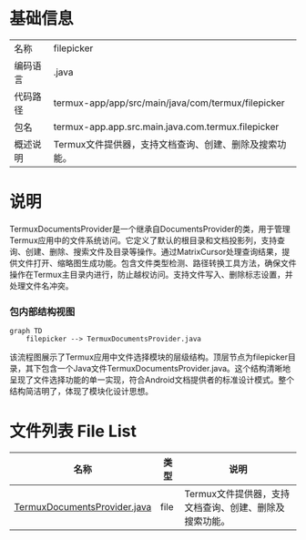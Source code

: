 # 基础信息

|      |      |
|------|------|
| 名称 | filepicker |
| 编码语言 | .java |
| 代码路径 | termux-app/app/src/main/java/com/termux/filepicker |
| 包名 | termux-app.app.src.main.java.com.termux.filepicker |
| 概述说明 | Termux文件提供器，支持文档查询、创建、删除及搜索功能。 |

# 说明

TermuxDocumentsProvider是一个继承自DocumentsProvider的类，用于管理Termux应用中的文件系统访问。它定义了默认的根目录和文档投影列，支持查询、创建、删除、搜索文件及目录等操作。通过MatrixCursor处理查询结果，提供文件打开、缩略图生成功能。包含文件类型检测、路径转换工具方法，确保文件操作在Termux主目录内进行，防止越权访问。支持文件写入、删除标志设置，并处理文件名冲突。


### 包内部结构视图

```mermaid
graph TD
    filepicker --> TermuxDocumentsProvider.java
```

该流程图展示了Termux应用中文件选择模块的层级结构。顶层节点为filepicker目录，其下包含一个Java文件TermuxDocumentsProvider.java。这个结构清晰地呈现了文件选择功能的单一实现，符合Android文档提供者的标准设计模式。整个结构简洁明了，体现了模块化设计思想。

# 文件列表 File List

| 名称   | 类型  | 说明 |
|-------|------|-------------|
| [TermuxDocumentsProvider.java](TermuxDocumentsProvider.md) | file | Termux文件提供器，支持文档查询、创建、删除及搜索功能。 |


